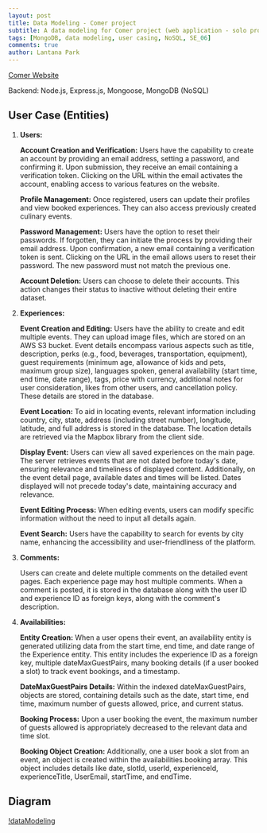 ```yaml
---
layout: post
title: Data Modeling - Comer project
subtitle: A data modeling for Comer project (web application - solo project)
tags: [MongoDB, data modeling, user casing, NoSQL, SE_06]
comments: true
author: Lantana Park
---
```


[Comer Website](https://comer-app.onrender.com/)

Backend: Node.js, Express.js, Mongoose, MongoDB (NoSQL)

## User Case (Entities)

1. **Users:**

   **Account Creation and Verification:**
   Users have the capability to create an account by providing an email address, setting a password, and confirming it. Upon submission, they receive an email containing a verification token. Clicking on the URL within the email activates the account, enabling access to various features on the website.

   **Profile Management:**
   Once registered, users can update their profiles and view booked experiences. They can also access previously created culinary events.

   **Password Management:**
   Users have the option to reset their passwords. If forgotten, they can initiate the process by providing their email address. Upon confirmation, a new email containing a verification token is sent. Clicking on the URL in the email allows users to reset their password. The new password must not match the previous one.

   **Account Deletion:**
   Users can choose to delete their accounts. This action changes their status to inactive without deleting their entire dataset.

2. **Experiences:**

   **Event Creation and Editing:**
   Users have the ability to create and edit multiple events. They can upload image files, which are stored on an AWS S3 bucket. Event details encompass various aspects such as title, description, perks (e.g., food, beverages, transportation, equipment), guest requirements (minimum age, allowance of kids and pets, maximum group size), languages spoken, general availability (start time, end time, date range), tags, price with currency, additional notes for user consideration, likes from other users, and cancellation policy. These details are stored in the database.

   **Event Location:**
   To aid in locating events, relevant information including country, city, state, address (including street number), longitude, latitude, and full address is stored in the database. The location details are retrieved via the Mapbox library from the client side.

   **Display Event:**
   Users can view all saved experiences on the main page. The server retrieves events that are not dated before today's date, ensuring relevance and timeliness of displayed content. Additionally, on the event detail page, available dates and times will be listed. Dates displayed will not precede today's date, maintaining accuracy and relevance.

   **Event Editing Process:**
   When editing events, users can modify specific information without the need to input all details again.

   **Event Search:**
   Users have the capability to search for events by city name, enhancing the accessibility and user-friendliness of the platform.

3. **Comments:**

   Users can create and delete multiple comments on the detailed event pages. Each experience page may host multiple comments. When a comment is posted, it is stored in the database along with the user ID and experience ID as foreign keys, along with the comment's description.

4. **Availabilities:**

   **Entity Creation:**
   When a user opens their event, an availability entity is generated utilizing data from the start time, end time, and date range of the Experience entity. This entity includes the experience ID as a foreign key, multiple dateMaxGuestPairs, many booking details (if a user booked a slot) to track event bookings, and a timestamp.

   **DateMaxGuestPairs Details:**
   Within the indexed dateMaxGuestPairs, objects are stored, containing details such as the date, start time, end time, maximum number of guests allowed, price, and current status.

   **Booking Process:**
   Upon a user booking the event, the maximum number of guests allowed is appropriately decreased to the relevant data and time slot.

   **Booking Object Creation:**
   Additionally, one a user book a slot from an event, an object is created within the availabilities.booking array. This object includes details like date, slotId, userId, experienceId, experienceTitle, UserEmail, startTime, and endTime.

## Diagram

[!dataModeling](/assets/img/comerProject/Comer%20data%20modeling.png)
